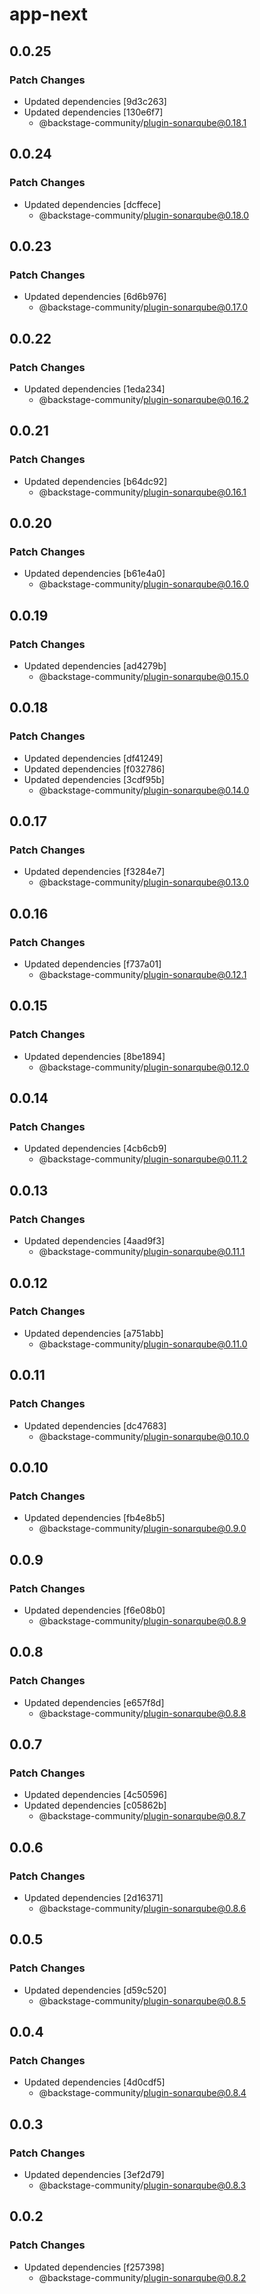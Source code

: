 # app-next

## 0.0.25

### Patch Changes

- Updated dependencies [9d3c263]
- Updated dependencies [130e6f7]
  - @backstage-community/plugin-sonarqube@0.18.1

## 0.0.24

### Patch Changes

- Updated dependencies [dcffece]
  - @backstage-community/plugin-sonarqube@0.18.0

## 0.0.23

### Patch Changes

- Updated dependencies [6d6b976]
  - @backstage-community/plugin-sonarqube@0.17.0

## 0.0.22

### Patch Changes

- Updated dependencies [1eda234]
  - @backstage-community/plugin-sonarqube@0.16.2

## 0.0.21

### Patch Changes

- Updated dependencies [b64dc92]
  - @backstage-community/plugin-sonarqube@0.16.1

## 0.0.20

### Patch Changes

- Updated dependencies [b61e4a0]
  - @backstage-community/plugin-sonarqube@0.16.0

## 0.0.19

### Patch Changes

- Updated dependencies [ad4279b]
  - @backstage-community/plugin-sonarqube@0.15.0

## 0.0.18

### Patch Changes

- Updated dependencies [df41249]
- Updated dependencies [f032786]
- Updated dependencies [3cdf95b]
  - @backstage-community/plugin-sonarqube@0.14.0

## 0.0.17

### Patch Changes

- Updated dependencies [f3284e7]
  - @backstage-community/plugin-sonarqube@0.13.0

## 0.0.16

### Patch Changes

- Updated dependencies [f737a01]
  - @backstage-community/plugin-sonarqube@0.12.1

## 0.0.15

### Patch Changes

- Updated dependencies [8be1894]
  - @backstage-community/plugin-sonarqube@0.12.0

## 0.0.14

### Patch Changes

- Updated dependencies [4cb6cb9]
  - @backstage-community/plugin-sonarqube@0.11.2

## 0.0.13

### Patch Changes

- Updated dependencies [4aad9f3]
  - @backstage-community/plugin-sonarqube@0.11.1

## 0.0.12

### Patch Changes

- Updated dependencies [a751abb]
  - @backstage-community/plugin-sonarqube@0.11.0

## 0.0.11

### Patch Changes

- Updated dependencies [dc47683]
  - @backstage-community/plugin-sonarqube@0.10.0

## 0.0.10

### Patch Changes

- Updated dependencies [fb4e8b5]
  - @backstage-community/plugin-sonarqube@0.9.0

## 0.0.9

### Patch Changes

- Updated dependencies [f6e08b0]
  - @backstage-community/plugin-sonarqube@0.8.9

## 0.0.8

### Patch Changes

- Updated dependencies [e657f8d]
  - @backstage-community/plugin-sonarqube@0.8.8

## 0.0.7

### Patch Changes

- Updated dependencies [4c50596]
- Updated dependencies [c05862b]
  - @backstage-community/plugin-sonarqube@0.8.7

## 0.0.6

### Patch Changes

- Updated dependencies [2d16371]
  - @backstage-community/plugin-sonarqube@0.8.6

## 0.0.5

### Patch Changes

- Updated dependencies [d59c520]
  - @backstage-community/plugin-sonarqube@0.8.5

## 0.0.4

### Patch Changes

- Updated dependencies [4d0cdf5]
  - @backstage-community/plugin-sonarqube@0.8.4

## 0.0.3

### Patch Changes

- Updated dependencies [3ef2d79]
  - @backstage-community/plugin-sonarqube@0.8.3

## 0.0.2

### Patch Changes

- Updated dependencies [f257398]
  - @backstage-community/plugin-sonarqube@0.8.2
